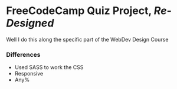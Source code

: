 # FreeCodeCamp Quiz Project, *Re-Designed*

Well I do this along the specific part of the WebDev Design Course

### Differences

- Used SASS to work the CSS
- Responsive
- Any%
